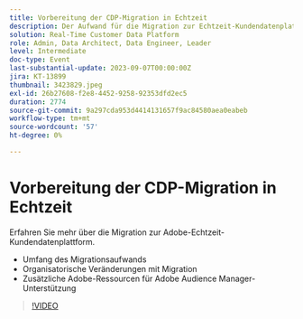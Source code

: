 ```yaml
---
title: Vorbereitung der CDP-Migration in Echtzeit
description: Der Aufwand für die Migration zur Echtzeit-Kundendatenplattform, organisatorische Umbrüche mit sofortiger Umstellung und zusätzliche Adobe-Ressourcen für den Adobe Audience Manager-Support
solution: Real-Time Customer Data Platform
role: Admin, Data Architect, Data Engineer, Leader
level: Intermediate
doc-type: Event
last-substantial-update: 2023-09-07T00:00:00Z
jira: KT-13899
thumbnail: 3423829.jpeg
exl-id: 26b27608-f2e8-4452-9258-92353dfd2ec5
duration: 2774
source-git-commit: 9a297cda953d4414131657f9ac84580aea0eabeb
workflow-type: tm+mt
source-wordcount: '57'
ht-degree: 0%

---
```


# Vorbereitung der CDP-Migration in Echtzeit

Erfahren Sie mehr über die Migration zur Adobe-Echtzeit-Kundendatenplattform.

* Umfang des Migrationsaufwands
* Organisatorische Veränderungen mit Migration
* Zusätzliche Adobe-Ressourcen für Adobe Audience Manager-Unterstützung


>[!VIDEO](https://video.tv.adobe.com/v/3423829/?learn=on)
